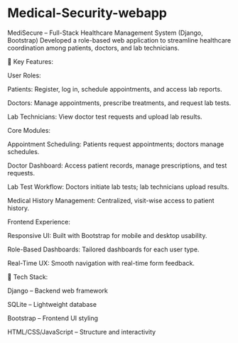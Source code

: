 # Medical-Security-webapp
MediSecure – Full-Stack Healthcare Management System (Django, Bootstrap)
Developed a role-based web application to streamline healthcare coordination among patients, doctors, and lab technicians.

🔑 Key Features:

User Roles:

Patients: Register, log in, schedule appointments, and access lab reports.

Doctors: Manage appointments, prescribe treatments, and request lab tests.

Lab Technicians: View doctor test requests and upload lab results.

Core Modules:

Appointment Scheduling: Patients request appointments; doctors manage schedules.

Doctor Dashboard: Access patient records, manage prescriptions, and test requests.

Lab Test Workflow: Doctors initiate lab tests; lab technicians upload results.

Medical History Management: Centralized, visit-wise access to patient history.

Frontend Experience:

Responsive UI: Built with Bootstrap for mobile and desktop usability.

Role-Based Dashboards: Tailored dashboards for each user type.

Real-Time UX: Smooth navigation with real-time form feedback.

🧰 Tech Stack:

Django – Backend web framework

SQLite – Lightweight database

Bootstrap – Frontend UI styling

HTML/CSS/JavaScript – Structure and interactivity
